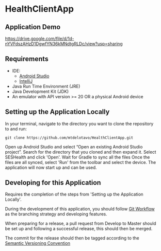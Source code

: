 # HealthClientApp

## Application Demo
https://drive.google.com/file/d/1d-nYVFdszAHzD1DgwfYN36kMNdtgRLDc/view?usp=sharing

## Requirements
* IDE:
  * [Android Studio](https://developer.android.com/studio/)
  * [IntelliJ](https://www.jetbrains.com/help/idea/getting-started-with-android-development.html)
* Java Run Time Environment (JRE)
* Java Development Kit (JDK)
* An emulator with API version >= 20 OR a physical Android device


## Setting up the Application Locally
In your terminal, navigate to the directory you want to clone the repository to and run:


`git clone https://github.com/mtdelotavo/HealthClientApp.git`


Open up Android Studio and select “Open an existing Android Studio project”. Search for the directory that you cloned and then expand it. Select SESHealth and click 'Open'.
Wait for Gradle to sync all the files
Once the files are all synced, select 'Run' from the toolbar and select the device.
The application will now start up and can be used.

## Developing for this Application
Requires the completion of the steps from 'Setting up the Application Locally'.


During the development of this application, you should follow [Git Workflow](https://www.atlassian.com/git/tutorials/comparing-workflows/gitflow-workflow) as the branching strategy and developing features.


When preparing for a release, a pull request from Develop to Master should be set up and following a successful release, this should then be merged.


The commit for the release should then be tagged according to the [Semantic Versioning Convention](https://semver.org/)
